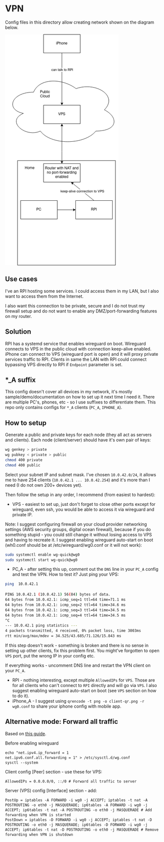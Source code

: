 # VPN

Config files in this directory allow creating network shown on the diagram below.

![Network diagram](network.png?raw=true "Network diagram")

## Use cases

I've an RPI hosting some services. I could access them in my LAN, but I also want to access them from the Internet.

I also want this connection to be private, secure and I do not trust my firewall setup and do not want to enable any DMZ/port-forwarding features on my router.

## Solution

RPI has a systemd service that enables wireguard on boot.
Wireguard connects to VPS in the public cloud with connection keep-alive enabled.
iPhone can connect to VPS (wireguard port is open) and it will proxy private services traffic to RPI.
Clients in same the LAN with RPI could connect bypassing VPS directly to RPI if `Endpoint` parameter is set.

## *_A suffix

This config doesn't cover all devices in my network, it's mostly sample/demo/documentation on how to set up it next time I need it. There are multiple PC's, phones, etc - so I use suffixes to differentiate them. This repo only contains configs for `*_A` clients (`PC_A`, `IPHONE_A`).

## How to setup

Generate a public and private keys for each node (they all act as servers and clients). Each node (client/server) should have it's own pair of keys:

```bash
wg genkey > private
wg pubkey < private > public
chmod 400 private
chmod 400 public
```

Select your subnet IP and subnet mask. I've chosen `10.0.42.0/24`, it allows me to have 254 clients (`10.0.42.1 ... 10.0.42.254`) and it's more than I need (I do not own 200+ devices yet).

Then follow the setup in any order, I recommend (from easiest to hardest):

- VPS - easiest to set up, just don't forget to close other ports except for wireguard, even ssh, you would be able to access it via wireguard and private IP.

Note: I suggest configuring firewall on your cloud provider networking settings (AWS security groups, digital ocean firewall), because if you do something stupid - you could still change it without losing access to VPS and having to recreate it. I suggest enabling wireguard auto-start on boot (wh0.conf should be at /etc/wireguard/wg0.conf or it will not work):

```bash
sudo systemctl enable wg-quick@wg0
sudo systemctl start wg-quick@wg0
```

- PC_A - after setting this up, comment out the `DNS` line in your `PC_A` config and test the VPN. How to test it? Just ping your VPS:

```bash
ping  10.0.42.1

PING 10.0.42.1 (10.0.42.1) 56(84) bytes of data.
64 bytes from 10.0.42.1: icmp_seq=1 ttl=64 time=71.1 ms
64 bytes from 10.0.42.1: icmp_seq=2 ttl=64 time=34.6 ms
64 bytes from 10.0.42.1: icmp_seq=3 ttl=64 time=34.5 ms
64 bytes from 10.0.42.1: icmp_seq=4 ttl=64 time=34.5 ms
^C
--- 10.0.42.1 ping statistics ---
4 packets transmitted, 4 received, 0% packet loss, time 3003ms
rtt min/avg/max/mdev = 34.525/43.685/71.126/15.843 ms
```

If this step doesn't work - something is broken and there is no sense in setting up other clients, fix this problem first. You might've forgotten to open `VPS` port, put the wrong IP in your config etc.

If everything works - uncomment DNS line and restart the VPN client on your `PC_A`.

- RPI - nothing interesting, except multiple `AllowedIPs` for `VPS`. Those are for all clients who can't connect to `RPI` directly and will go via `VPS`. I also suggest enabling wireguard auto-start on boot (see `VPS` section on how to do it).
- iPhone_A - I suggest using `qrencode -t png -o client-qr.png -r wg0.conf` to share your iphone config with mobile app.



## Alternative mode: Forward all traffic

Based on [this guide](https://gist.github.com/nealfennimore/92d571db63404e7ddfba660646ceaf0d).

Before enabling wireguard

```
echo "net.ipv4.ip_forward = 1
net.ipv6.conf.all.forwarding = 1" > /etc/sysctl.d/wg.conf
sysctl --system
```

Client config [Peer] section - use these for VPS:

```
AllowedIPs = 0.0.0.0/0, ::/0 # Forward all traffic to server
```

Server (VPS) config [Interface] section - add:

```
PostUp = iptables -A FORWARD -i wg0 -j ACCEPT; iptables -t nat -A POSTROUTING -o eth0 -j MASQUERADE; ip6tables -A FORWARD -i wg0 -j ACCEPT; ip6tables -t nat -A POSTROUTING -o eth0 -j MASQUERADE # Add forwarding when VPN is started
PostDown = iptables -D FORWARD -i wg0 -j ACCEPT; iptables -t nat -D POSTROUTING -o eth0 -j MASQUERADE; ip6tables -D FORWARD -i wg0 -j ACCEPT; ip6tables -t nat -D POSTROUTING -o eth0 -j MASQUERADE # Remove forwarding when VPN is shutdown
```
